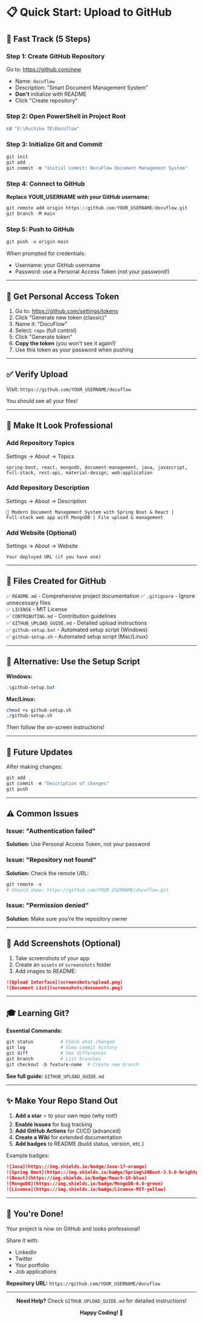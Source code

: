 # 📋 Quick Start: Upload to GitHub

## 🎯 Fast Track (5 Steps)

### Step 1: Create GitHub Repository
Go to: https://github.com/new
- Name: `docuflow`
- Description: "Smart Document Management System"
- **Don't** initialize with README
- Click "Create repository"

### Step 2: Open PowerShell in Project Root
```powershell
cd "E:\Ruchika TE\Docuflow"
```

### Step 3: Initialize Git and Commit
```powershell
git init
git add .
git commit -m "Initial commit: DocuFlow Document Management System"
```

### Step 4: Connect to GitHub
**Replace YOUR_USERNAME with your GitHub username:**
```powershell
git remote add origin https://github.com/YOUR_USERNAME/docuflow.git
git branch -M main
```

### Step 5: Push to GitHub
```powershell
git push -u origin main
```

When prompted for credentials:
- Username: your GitHub username
- Password: use a Personal Access Token (not your password!)

---

## 🔑 Get Personal Access Token

1. Go to: https://github.com/settings/tokens
2. Click "Generate new token (classic)"
3. Name it: "DocuFlow"
4. Select: `repo` (full control)
5. Click "Generate token"
6. **Copy the token** (you won't see it again!)
7. Use this token as your password when pushing

---

## ✅ Verify Upload

Visit: `https://github.com/YOUR_USERNAME/docuflow`

You should see all your files!

---

## 🎨 Make It Look Professional

### Add Repository Topics
Settings → About → Topics
```
spring-boot, react, mongodb, document-management, java, javascript, 
full-stack, rest-api, material-design, web-application
```

### Add Repository Description
Settings → About → Description
```
🚀 Modern Document Management System with Spring Boot & React | 
Full-stack web app with MongoDB | File upload & management
```

### Add Website (Optional)
Settings → About → Website
```
Your deployed URL (if you have one)
```

---

## 📁 Files Created for GitHub

✅ `README.md` - Comprehensive project documentation
✅ `.gitignore` - Ignore unnecessary files  
✅ `LICENSE` - MIT License  
✅ `CONTRIBUTING.md` - Contribution guidelines  
✅ `GITHUB_UPLOAD_GUIDE.md` - Detailed upload instructions  
✅ `github-setup.bat` - Automated setup script (Windows)  
✅ `github-setup.sh` - Automated setup script (Mac/Linux)  

---

## 🚀 Alternative: Use the Setup Script

**Windows:**
```powershell
.\github-setup.bat
```

**Mac/Linux:**
```bash
chmod +x github-setup.sh
./github-setup.sh
```

Then follow the on-screen instructions!

---

## 🔄 Future Updates

After making changes:
```powershell
git add .
git commit -m "Description of changes"
git push
```

---

## ⚠️ Common Issues

### Issue: "Authentication failed"
**Solution:** Use Personal Access Token, not your password

### Issue: "Repository not found"
**Solution:** Check the remote URL:
```powershell
git remote -v
# Should show: https://github.com/YOUR_USERNAME/docuflow.git
```

### Issue: "Permission denied"
**Solution:** Make sure you're the repository owner

---

## 📸 Add Screenshots (Optional)

1. Take screenshots of your app
2. Create an `assets` or `screenshots` folder
3. Add images to README:
```markdown
![Upload Interface](screenshots/upload.png)
![Document List](screenshots/documents.png)
```

---

## 🎓 Learning Git?

**Essential Commands:**
```powershell
git status          # Check what changed
git log             # View commit history
git diff            # See differences
git branch          # List branches
git checkout -b feature-name  # Create new branch
```

**See full guide:** `GITHUB_UPLOAD_GUIDE.md`

---

## ✨ Make Your Repo Stand Out

1. **Add a star** ⭐ to your own repo (why not!)
2. **Enable Issues** for bug tracking
3. **Add GitHub Actions** for CI/CD (advanced)
4. **Create a Wiki** for extended documentation
5. **Add badges** to README (build status, version, etc.)

Example badges:
```markdown
![Java](https://img.shields.io/badge/Java-17-orange)
![Spring Boot](https://img.shields.io/badge/Spring%20Boot-3.5.6-brightgreen)
![React](https://img.shields.io/badge/React-18-blue)
![MongoDB](https://img.shields.io/badge/MongoDB-6.0-green)
![License](https://img.shields.io/badge/License-MIT-yellow)
```

---

## 🎉 You're Done!

Your project is now on GitHub and looks professional!

Share it with:
- LinkedIn
- Twitter
- Your portfolio
- Job applications

**Repository URL:**
`https://github.com/YOUR_USERNAME/docuflow`

---

<div align="center">

**Need Help?** Check `GITHUB_UPLOAD_GUIDE.md` for detailed instructions!

**Happy Coding! 🚀**

</div>

